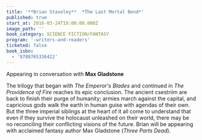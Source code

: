 ```yaml
---
title: '**Brian Staveley**  *The Last Mortal Bond*'
published: true
start_at: 2016-03-24T19:00:00.000Z
image_path: ''
book_category: SCIENCE FICTION/FANTASY
program: '-writers-and-readers'
ticketed: false
book_isbn:
  - '9780765336422'
---
```


Appearing in conversation with **Max Gladstone**

The trilogy that began with *The Emperor's Blades* and continued in *The Providence of Fire* reaches its epic conclusion. The ancient csestriim are back to finish their purge of humanity; armies march against the capital, and capricious gods walk the earth in human guise with agendas of their own. But the three imperial siblings at the heart of it all come to understand that even if they survive the holocaust unleashed on their world, there may be no reconciling their conflicting visions of the future. Brian will be appearing with acclaimed fantasy author Max Gladstone (*Three Parts Dead*).